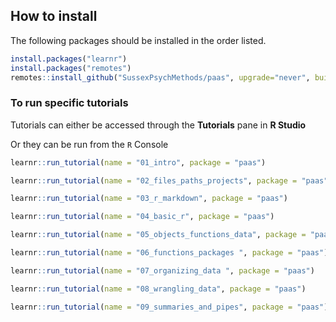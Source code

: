 ## How to install

The following packages should be installed in the order listed.

```r
install.packages("learnr")
install.packages("remotes")
remotes::install_github("SussexPsychMethods/paas", upgrade="never", build=FALSE)
```

### To run specific tutorials 

Tutorials can either be accessed through the **Tutorials** pane in **R Studio**

Or they can be run from the `R` Console

```r
learnr::run_tutorial(name = "01_intro", package = "paas")
```

```r
learnr::run_tutorial(name = "02_files_paths_projects", package = "paas")
```

```r
learnr::run_tutorial(name = "03_r_markdown", package = "paas")
```

```r
learnr::run_tutorial(name = "04_basic_r", package = "paas")
```

```r
learnr::run_tutorial(name = "05_objects_functions_data", package = "paas")
```

```r
learnr::run_tutorial(name = "06_functions_packages ", package = "paas")
```

```r
learnr::run_tutorial(name = "07_organizing_data ", package = "paas")
```

```r
learnr::run_tutorial(name = "08_wrangling_data", package = "paas")
```

```r
learnr::run_tutorial(name = "09_summaries_and_pipes", package = "paas")
```
